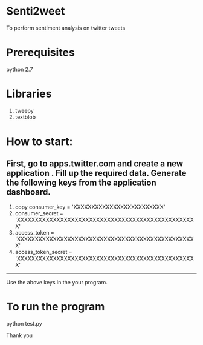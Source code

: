 # Senti2weet
To perform sentiment analysis on twitter tweets

# Prerequisites
python 2.7
# Libraries
1. tweepy
2. textblob

# How to start:
First, go to apps.twitter.com and create a new application .
Fill up the required data.
Generate the following keys from the application dashboard.
-------------------------------------------------------------------------
1. copy consumer_key = 'XXXXXXXXXXXXXXXXXXXXXXXXX'
2. consumer_secret = 'XXXXXXXXXXXXXXXXXXXXXXXXXXXXXXXXXXXXXXXXXXXXXXXXXX'
3. access_token = 'XXXXXXXXXXXXXXXXXXXXXXXXXXXXXXXXXXXXXXXXXXXXXXXXXX'
4. access_token_secret = 'XXXXXXXXXXXXXXXXXXXXXXXXXXXXXXXXXXXXXXXXXXXXXXXXXX'

-------------------------------------------------------------------------

Use the above keys in the your program.

# To run the program
python test.py

Thank you
